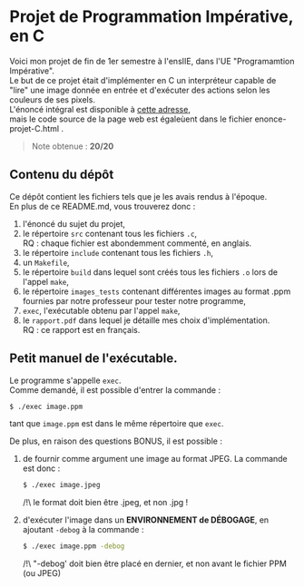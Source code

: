 
# Projet de Programmation Impérative, en C 

Voici mon projet de fin de 1er semestre à l'ensIIE, dans l'UE "Programamtion Impérative".  
Le but de ce projet était d'implémenter en C un interpréteur capable de "lire" une image donnée en entrée et d'exécuter des actions selon les couleurs de ses pixels.  
L'énoncé intégral est disponible à [cette adresse](https://web4.ensiie.fr/~guillaume.burel/cours/PRIM11/projet_2023.html),  
mais le code source de la page web est égaleùent dans le fichier enonce-projet-C.html .   

> Note obtenue : **20/20** 


## Contenu du dépôt

Ce dépôt contient les fichiers tels que je les avais rendus à l'époque.   
En plus de ce README.md, vous trouverez donc :   
1. l'énoncé du sujet du projet,
2. le répertoire `src` contenant tous les fichiers `.c`,   
    RQ : chaque fichier est abondemment commenté, en anglais.
3. le répertoire `include` contenant tous les fichiers `.h`,
4. un `Makefile`,
5. le répertoire `build` dans lequel sont créés tous les fichiers `.o` lors de l'appel `make`,
6. le répertoire `images_tests` contenant différentes images au format .ppm fournies par notre professeur pour tester notre programme,
7. `exec`, l'exécutable obtenu par l'appel `make`,  
8. le `rapport.pdf` dans lequel je détaille mes choix d'implémentation.  
    RQ : ce rapport est en français.



## Petit manuel de l'exécutable.

Le programme s'appelle `exec`.  
Comme demandé, il est possible d'entrer la commande :   
```bash
$ ./exec image.ppm
```
tant que `image.ppm` est dans le même répertoire que `exec`.

De plus, en raison des questions BONUS, il est possible :  

1.  de fournir comme argument une image au format JPEG. La commande est donc :   
    ```bash
    $ ./exec image.jpeg
    ``` 
    /!\  le format doit bien être .jpeg, et non .jpg !

2.  d'exécuter l'image dans un **ENVIRONNEMENT de DÉBOGAGE**, en ajoutant `-debog` à la commande :   
    ```bash
    $ ./exec image.ppm -debog
    ```
    /!\  "-debog' doit bien être placé en dernier, et non avant le fichier PPM (ou JPEG)


